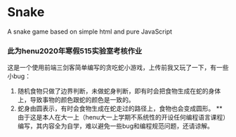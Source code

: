 # Snake
A snake game based on simple html and pure JavaScript
### 此为henu2020年寒假515实验室考核作业
这是一个使用前端三剑客简单编写的贪吃蛇小游戏，上传前我又玩了一下，有一些小bug：
1. 随机食物只做了边界判断，未做蛇身判断，即有时会把食物生成在蛇的身体上，导致事物的颜色跟蛇的颜色是一致的。
2. 蛇身由圆表示，有时会食物生成在蛇走过的路径上，食物也会变成圆形。
** 由于这是本人在大一上（henu大一上学期不系统性的开设任何编程语言课程）编写，其内容全为自学，难以避免一些bug和编程规范问题，还请谅解。
